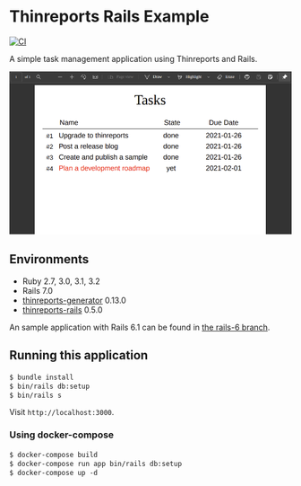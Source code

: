 # Thinreports Rails Example

[![CI](https://github.com/thinreports/thinreports-rails-example/workflows/CI/badge.svg)](https://github.com/thinreports/thinreports-rails-example/actions?query=branch%3Amaster)

A simple task management application using Thinreports and Rails.

![](doc/tasks_pdf.png)

## Environments

- Ruby 2.7, 3.0, 3.1, 3.2
- Rails 7.0
- [thinreports-generator](https://github.com/thinreports/thinreports-generator) 0.13.0
- [thinreports-rails](https://github.com/takeshinoda/thinreports-rails) 0.5.0

An sample application with Rails 6.1 can be found in [the rails-6 branch](https://github.com/thinreports/thinreports-rails-example/tree/rails-6).

## Running this application

```
$ bundle install
$ bin/rails db:setup
$ bin/rails s
```

Visit `http://localhost:3000`.

### Using docker-compose

```
$ docker-compose build
$ docker-compose run app bin/rails db:setup
$ docker-compose up -d
```

